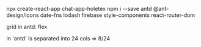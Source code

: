 npx create-react-app chat-app-holetex
npm i --save antd @ant-design/icons date-fns lodash firebase style-components react-router-dom

grid in antd: flex
<Row justify='center'>
<Col> in 'antd' is separated into 24 cols
<Col span={8}> => 8/24

<Title level={3}> => <h3></h3>

Design layout and config firebase, fb app

push code into github

Config firestore in firebase (create db in firestore)

=======================
# environment variables
1. Add prefix `REACT_APP_` on React environment variables.
apiKey: process.env.REACT_APP_API_KEY

2. Make sure .env file is in the root directory.
src/
.env
.gitignore
package.json
package-lock.json

3. Restart the development server after making changes in .env file.

4. Copy only the value inside the quotation marks and don't forget to remove trailing commas(It haunted me for several hours). These examples will give you an error.
REACT_APP_API_KEY=Ach2o1invVocSn25FcQhash209,
REACT_APP_API_KEY="Ach2o1invVocSn25FcQhash209",
REACT_APP_API_KEY="Ach2o1invVocSn25FcQhash209"
=======================